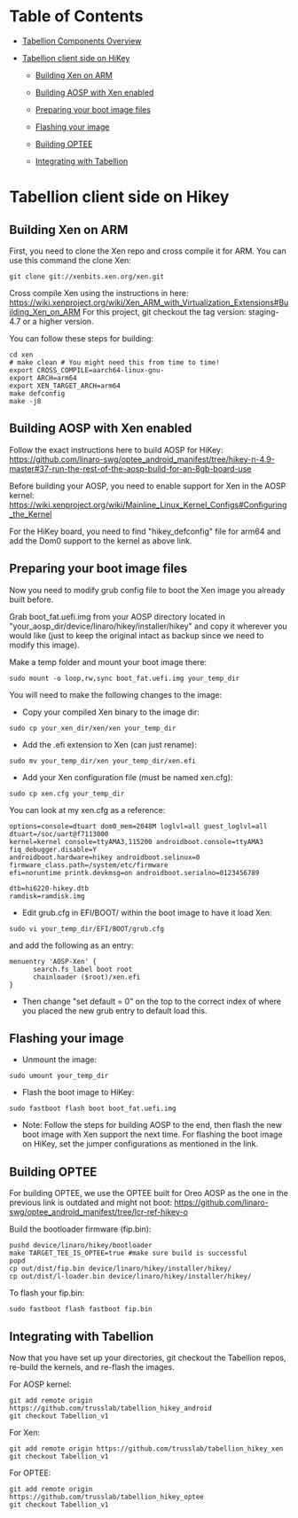 # Table of Contents

- [Tabellion Components Overview](tabellion_components_overview.md#tabellion-components-overview)

- [Tabellion client side on HiKey](tabellion_client_side_on_hikey.md#tabellion-client-side-on-hikey)

    - [Building Xen on ARM](tabellion_client_side_on_hikey.md#building-xen-on-arm)

    - [Building AOSP with Xen enabled](tabellion_client_side_on_hikey.md#building-aosp-with-xen-enabled)

    - [Preparing your boot image files](tabellion_client_side_on_hikey.md#preparing-your-boot-image-files)

    - [Flashing your image](tabellion_client_side_on_hikey.md#flashing-your-image)

    - [Building OPTEE](tabellion_client_side_on_hikey.md#building-optee)

    - [Integrating with Tabellion](tabellion_client_side_on_hikey.md#integrating-with-tabellion)

# Tabellion client side on Hikey

## Building Xen on ARM

First, you need to clone the Xen repo and cross compile it for ARM.
You can use this command the clone Xen:

```
git clone git://xenbits.xen.org/xen.git
```

Cross compile Xen using the instructions in here:
https://wiki.xenproject.org/wiki/Xen_ARM_with_Virtualization_Extensions#Building_Xen_on_ARM
For this project, git checkout the tag version: staging-4.7 or a higher version.

You can follow these steps for building:

```
cd xen
# make clean # You might need this from time to time!
export CROSS_COMPILE=aarch64-linux-gnu-
export ARCH=arm64
export XEN_TARGET_ARCH=arm64
make defconfig
make -j8
```

## Building AOSP with Xen enabled

Follow the exact instructions here to build AOSP for HiKey:
https://github.com/linaro-swg/optee_android_manifest/tree/hikey-n-4.9-master#37-run-the-rest-of-the-aosp-build-for-an-8gb-board-use

Before building your AOSP, you need to enable support for Xen in the AOSP kernel:
https://wiki.xenproject.org/wiki/Mainline_Linux_Kernel_Configs#Configuring_the_Kernel

For the HiKey board, you need to find "hikey_defconfig" file for arm64 and add the Dom0 support to the kernel as above link.

## Preparing your boot image files

Now you need to modify grub config file to boot the Xen image you already built before.

Grab boot_fat.uefi.img from your AOSP directory located in "your_aosp_dir/device/linaro/hikey/installer/hikey" and copy it wherever you would like (just to keep the original intact as backup since we need to modify this image). 

Make a temp folder and mount your boot image there:

```
sudo mount -o loop,rw,sync boot_fat.uefi.img your_temp_dir
```

You will need to make the following changes to the image:

- Copy your compiled Xen binary to the image dir:

```
sudo cp your_xen_dir/xen/xen your_temp_dir
```

- Add the .efi extension to Xen (can just rename):

```
sudo mv your_temp_dir/xen your_temp_dir/xen.efi
```

- Add your Xen configuration file (must be named xen.cfg):

```
sudo cp xen.cfg your_temp_dir
```

You can look at my xen.cfg as a reference:

```
options=console=dtuart dom0_mem=2048M loglvl=all guest_loglvl=all dtuart=/soc/uart@f7113000
kernel=kernel console=ttyAMA3,115200 androidboot.console=ttyAMA3 fiq_debugger.disable=Y
androidboot.hardware=hikey androidboot.selinux=0 firmware_class.path=/system/etc/firmware
efi=noruntime printk.devkmsg=on androidboot.serialno=0123456789

dtb=hi6220-hikey.dtb
ramdisk=ramdisk.img
```

- Edit grub.cfg in EFI/BOOT/ within the boot image to have it load Xen:

```
sudo vi your_temp_dir/EFI/BOOT/grub.cfg
```

and add the following as an entry:

```
menuentry 'AOSP-Xen' {
      search.fs_label boot root
      chainloader ($root)/xen.efi
}
```

- Then change "set default = 0" on the top to the correct index of where you placed the new grub entry to default load this.

## Flashing your image

- Unmount the image:

```
sudo umount your_temp_dir
```

- Flash the boot image to HiKey:

```
sudo fastboot flash boot boot_fat.uefi.img
```

* Note: Follow the steps for building AOSP to the end, then flash the new boot image with Xen support the next time.
For flashing the boot image on HiKey, set the jumper configurations as mentioned in the link.

## Building OPTEE

For building OPTEE, we use the OPTEE built for Oreo AOSP as the one in the previous link is outdated and might not boot:
https://github.com/linaro-swg/optee_android_manifest/tree/lcr-ref-hikey-o

Build the bootloader firmware (fip.bin):

```
pushd device/linaro/hikey/bootloader
make TARGET_TEE_IS_OPTEE=true #make sure build is successful
popd
cp out/dist/fip.bin device/linaro/hikey/installer/hikey/
cp out/dist/l-loader.bin device/linaro/hikey/installer/hikey/
```

To flash your fip.bin:

```
sudo fastboot flash fastboot fip.bin
```

## Integrating with Tabellion

Now that you have set up your directories, git checkout the Tabellion repos, re-build the kernels, and re-flash the images.

For AOSP kernel:

```
git add remote origin https://github.com/trusslab/tabellion_hikey_android
git checkout Tabellion_v1
```

For Xen:

```
git add remote origin https://github.com/trusslab/tabellion_hikey_xen
git checkout Tabellion_v1
```

For OPTEE:

```
git add remote origin https://github.com/trusslab/tabellion_hikey_optee
git checkout Tabellion_v1
```

